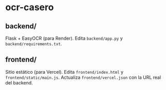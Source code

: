 # ocr-casero

## backend/
Flask + EasyOCR (para Render). Edita `backend/app.py` y `backend/requirements.txt`.

## frontend/
Sitio estático (para Vercel). Edita `frontend/index.html` y `frontend/static/main.js`.
Actualiza `frontend/vercel.json` con la URL real del backend.
